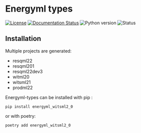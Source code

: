 <!--
Copyright (c) 2022-2023 Geosiris.
SPDX-License-Identifier: Apache-2.0
-->
Energyml types
==============

[![License](https://img.shields.io/pypi/l/resqml22)](https://github.com/geosiris-technologies/energyml-python-generator/blob/main/LICENSE)
[![Documentation Status](https://readthedocs.org/projects/energyml-python-generator/badge/?version=latest)](https://energyml-python-generator.readthedocs.io/en/latest/?badge=latest)
![Python version](https://img.shields.io/pypi/pyversions/resqml22)
![Status](https://img.shields.io/pypi/status/resqml22)




Installation
------------

Multiple projects are generated: 

- resqml22
- resqml201
- resqml22dev3
- witml20
- witsml21
- prodml22

Energyml-types can be installed with pip : 

```console
pip install energyml_witsml2_0
```

or with poetry: 
```console
poetry add energyml_witsml2_0
```
